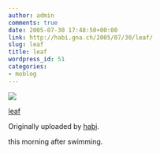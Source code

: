 ```yaml
---
author: admin
comments: true
date: 2005-07-30 17:48:50+00:00
link: http://habi.gna.ch/2005/07/30/leaf/
slug: leaf
title: leaf
wordpress_id: 51
categories:
- moblog
---
```



 [![](http://photos21.flickr.com/29722905_4c599bcd52_m.jpg)](http://www.flickr.com/photos/habi/29722905/)
   

 
  [leaf](http://www.flickr.com/photos/habi/29722905/)
    

  Originally uploaded by [habi](http://www.flickr.com/people/habi/).
 



this morning after swimming.
  

